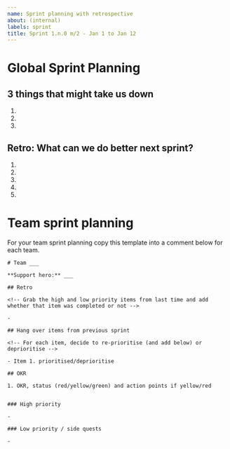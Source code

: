 ```yaml
---
name: Sprint planning with retrospective
about: (internal)
labels: sprint
title: Sprint 1.n.0 m/2 - Jan 1 to Jan 12
---
```


# Global Sprint Planning

## 3 things that might take us down

1.
2.
3.

## Retro: What can we do better next sprint?

1.
2.
3.
4.
5.


# Team sprint planning

For your team sprint planning copy this template into a comment below for each team.

```
# Team ___

**Support hero:** ___

## Retro

<!-- Grab the high and low priority items from last time and add whether that item was completed or not -->

- 

## Hang over items from previous sprint

<!-- For each item, decide to re-prioritise (and add below) or deprioritise -->

- Item 1. prioritised/deprioritise

## OKR

1. OKR, status (red/yellow/green) and action points if yellow/red


### High priority

-

### Low priority / side quests

-

```
